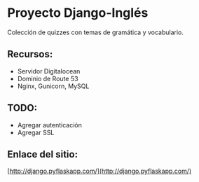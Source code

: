 # Proyecto Django-Inglés

Colección de quizzes con temas de gramática y vocabulario.

## Recursos:

- Servidor Digitalocean
- Dominio de Route 53
- Nginx, Gunicorn, MySQL

## TODO:

- Agregar autenticación
- Agregar SSL

## Enlace del sitio:
[http://django.pyflaskapp.com/](http://django.pyflaskapp.com/)
